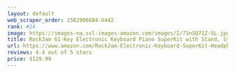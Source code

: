 ```yaml
---
layout: default 
﻿web_scraper_order: 1582906684-6442
rank: #24
image: https://images-na.ssl-images-amazon.com/images/I/71nSQ71Z-SL.jpg
title: RockJam 61-Key Electronic Keyboard Piano SuperKit with Stand, Stool, Headphones & Power…
url: https://www.amazon.com/RockJam-Electronic-Keyboard-SuperKit-Headphones/dp/B01AJJIQQQ/ref=zg_mw_musical-instruments_24?_encoding=UTF8&psc=1&refRID=8WS11NK2AYWPF8KSMPEX
reviews: 4.4 out of 5 stars
price: $129.99 
---
```

